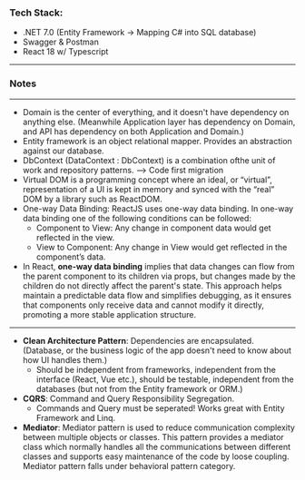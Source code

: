 ### Tech Stack:
- .NET 7.0 (Entity Framework -> Mapping C# into SQL database)
- Swagger & Postman
- React 18 w/ Typescript

---
### Notes 
---
- Domain is the center of everything, and it doesn't have dependency on anything else. (Meanwhile Application layer has dependency on Domain, and API has dependency on both Application and Domain.)
- Entity framework is an object relational mapper. Provides an abstraction against our database.
- DbContext (DataContext : DbContext) is a combination ofthe unit of work and repository patterns. --> Code first migration
- Virtual DOM is a programming concept where an ideal, or “virtual”, representation of a UI is kept in memory and synced with the “real” DOM by a library such as ReactDOM.
- One-way Data Binding: ReactJS uses one-way data binding. In one-way data binding one of the following conditions can be followed: 
    - Component to View: Any change in component data would get reflected in the view.
    - View to Component: Any change in View would get reflected in the component’s data.
- In React, **one-way data binding** implies that data changes can flow from the parent component to its children via props, but changes made by the children do not directly affect the parent's state. This approach helps maintain a predictable data flow and simplifies debugging, as it ensures that components only receive data and cannot modify it directly, promoting a more stable application structure.

---
- **Clean Architecture Pattern**: Dependencies are encapsulated. (Database, or the business logic of the app doesn't need to know about how UI handles them.)
    - Should be independent from frameworks, independent from the interface (React, Vue etc.), should be testable, independent from the databases (but not from the Entity framework or ORM.)
- **CQRS**: Command and Query Responsibility Segregation.
    - Commands and Query must be seperated! Works great with Entity Framework and Linq.
- **Mediator**: Mediator pattern is used to reduce communication complexity between multiple objects or classes. This pattern provides a mediator class which normally handles all the communications between different classes and supports easy maintenance of the code by loose coupling. Mediator pattern falls under behavioral pattern category.